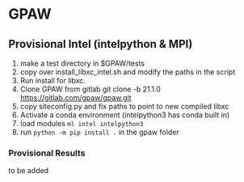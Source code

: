 # GPAW

## Provisional Intel (intelpython & MPI)

1. make a test directory in $GPAW/tests
2. copy over install_libxc_intel.sh and modify the paths in the script
3. Run install for libxc.
4. Clone GPAW from gitlab git clone -b 21.1.0 https://gitlab.com/gpaw/gpaw.git
5. copy siteconfig.py and fix paths to point to new compiled libxc
6. Activate a conda environment (intelpython3 has conda built in)
7. load modules <code>ml intel intelpython3</code>
8. run <code>python -m pip install .</code> in the gpaw folder

### Provisional Results

to be added
